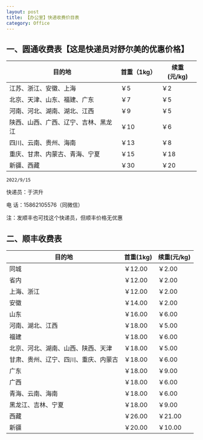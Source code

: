 ```yaml
---
layout: post
title: 【办公室】快递收费价目表
category: Office
---
```


## 一、圆通收费表【这是快递员对舒尔美的优惠价格】

|目的地   |   首重（1kg）|    续重(元/kg)|
|  ----  | ----  |----  |
江苏、浙江、安徽、上海|￥5|￥2
北京、天津、山东、福建、广东|￥7|￥5
河南、河北、湖南、湖北、江西|￥9|￥5
陕西、山西、广西、辽宁、吉林、黑龙江|￥10|￥6
四川、云南、贵州、海南|￥13|￥8
重庆、甘肃、内蒙古、青海、宁夏|￥15|￥18
新疆、西藏|￥30|￥20


`2022/9/15`

快递员：于洪升

电   话：15862105576（同微信）

注：发顺丰也可找这个快递员，但顺丰价格无优惠



## 二、顺丰收费表

|目的地   |   首重(1kg)|    续重(元/kg)|
|  ----  | ----  |----  |
同城	| ￥12.00 |	￥2.00 
省内	| ￥12.00 |	￥2.00 
上海、浙江|	￥12.00| 	￥2.00 
安徽|	￥14.00 |	￥2.00 
山东|	￥16.00| 	￥6.00 
河南、湖北、江西|	￥18.00 |	￥5.00 
福建|	￥18.00| 	￥6.00 
北京、河北、湖南、山西、陕西、天津|	￥18.00 |	￥5.00 
甘肃、贵州、辽宁、四川、重庆、内蒙古|	￥18.00| 	￥6.00 
广东|	￥18.00 |	￥9.00 
广西|	￥18.00| 	￥6.00 
青海、云南、海南|	￥18.00| 	￥6.00 
黑龙江、吉林、宁夏|	￥18.00| 	￥9.00 
西藏|	￥26.00| 	￥21.00 
新疆|	￥20.00| 	￥10.00 

